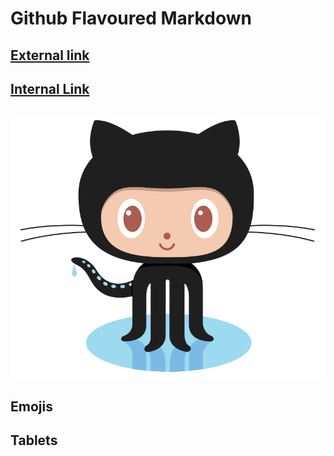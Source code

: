 # Github Flavoured Markdown
## [External link](https://help.github.com/en)
## [Internal Link](/home/dci-student/Projects/authoring)
## ![Images](https://github.com/OksanaSherstiuk/authoring/blob/main/images/logo.png)
## Emojis
## Tablets